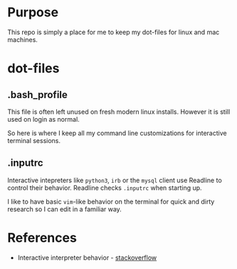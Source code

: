 # Purpose

This repo is simply a place for me to keep my dot-files for linux and mac machines. 

# dot-files

## .bash_profile

This file is often left unused on fresh modern linux installs. However it is
still used on login as normal.

So here is where I keep all my command line customizations for interactive 
terminal sessions. 

## .inputrc

Interactive intepreters like `python3`, `irb` or the `mysql` client 
use Readline to control their behavior.  Readline checks `.inputrc` 
when starting up. 

I like to have basic `vim`-like behavior on the terminal for quick and dirty
research so I can edit in a familiar way.

# References

* Interactive interpreter behavior - [stackoverflow](https://stackoverflow.com/questions/6636124/how-do-i-make-vi-editing-mode-work-in-irb-when-using-rvm)